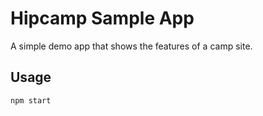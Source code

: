 # Hipcamp Sample App

A simple demo app that shows the features of a camp site.

## Usage

```
npm start
```